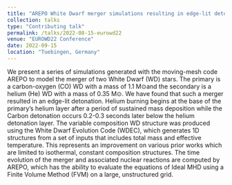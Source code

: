 ```yaml
---
title: "AREPO White Dwarf merger simulations resulting in edge-lit detonation and run-away hypervelocity companion"
collection: talks
type: "Contributing talk"
permalink: /talks/2022-08-15-eurowd22
venue: "EUROWD22 Conference"
date: 2022-09-15
location: "Tuebingen, Germany"
---
```


We present a series of simulations generated with the moving-mesh code AREPO to model the merger of
two White Dwarf (WD) stars. The primary is a carbon-oxygen (CO) WD with a mass of 1.1 M⊙and the
secondary is a helium (He) WD with a mass of 0.35 M⊙. We have found that such a merger resulted in
an edge-lit detonation. Helium burning begins at the base of the primary’s helium layer after a period
of sustained mass deposition while the Carbon detonation occurs 0.2-0.3 seconds later below the helium
detonation layer. The variable composition WD structure was produced using the White Dwarf Evolution
Code (WDEC), which generates 1D structures from a set of inputs that includes total mass and effective
temperature. This represents an improvement on various prior works which are limited to isothermal,
constant composition structures. The time evolution of the merger and associated nuclear reactions are
computed by AREPO, which has the ability to evaluate the equations of Ideal MHD using a Finite Volume
Method (FVM) on a large, unstructured grid.
